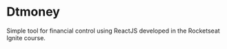 # Dtmoney

Simple tool for financial control using ReactJS developed in the Rocketseat Ignite course.
